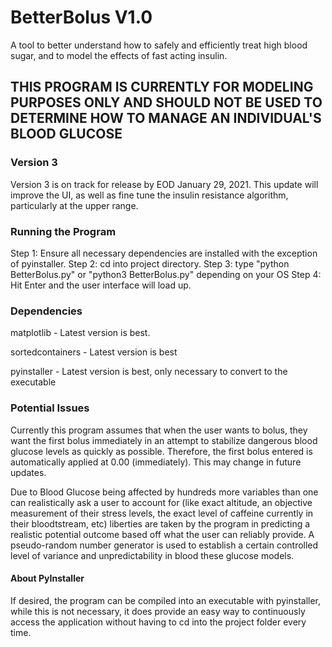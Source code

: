 # BetterBolus V1.0
A tool to better understand how to safely and efficiently treat high blood sugar, and to model the effects of fast acting insulin.

## THIS PROGRAM IS CURRENTLY FOR MODELING PURPOSES ONLY AND SHOULD NOT BE USED TO DETERMINE HOW TO MANAGE AN INDIVIDUAL'S BLOOD GLUCOSE

### Version 3
Version 3 is on track for release by EOD January 29, 2021. This update will improve the UI, as well as fine tune the insulin resistance algorithm, particularly at the upper range.

### Running the Program
Step 1: Ensure all necessary dependencies are installed with the exception of pyinstaller.
Step 2: cd into project directory.
Step 3: type "python BetterBolus.py" or "python3 BetterBolus.py" depending on your OS
Step 4: Hit Enter and the user interface will load up.

### Dependencies

matplotlib - Latest version is best.

sortedcontainers - Latest version is best

pyinstaller - Latest version is best, only necessary to convert to the executable

### Potential Issues
Currently this program assumes that when the user wants to bolus, they want the first bolus immediately in an attempt to stabilize dangerous blood glucose levels as quickly as possible. Therefore, the first bolus entered is automatically applied at 0.00 (immediately). This may change in future updates.

Due to Blood Glucose being affected by hundreds more variables than one can realistically ask a user to account for (like exact altitude, an objective measurement of their stress levels, the exact level of caffeine currently in their bloodtstream, etc) liberties are taken by the program in predicting a realistic potential outcome based off what the user can reliably provide. A pseudo-random number generator is used to establish a certain controlled level of variance and unpredictability in blood these glucose models.

#### About PyInstaller
If desired, the program can be compiled into an executable with pyinstaller, while this is not necessary, it does provide an easy way to continuously access the application without having to cd into the project folder every time.
